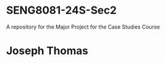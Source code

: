 # SENG8081-24S-Sec2
A repository for the Major Project for the Case Studies Course 
# Joseph Thomas
